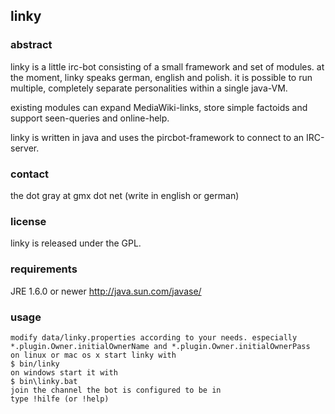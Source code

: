 ## linky
### abstract

linky is a little irc-bot consisting of a small framework and set of modules. at the moment, linky speaks german, english and polish. it is possible to run multiple, completely separate personalities within a single java-VM.

existing modules can expand MediaWiki-links, store simple factoids and support seen-queries and online-help.

linky is written in java and uses the pircbot-framework to connect to an IRC-server.

### contact

the dot gray at gmx dot net (write in english or german)

### license

linky is released under the GPL.

### requirements

JRE 1.6.0 or newer	http://java.sun.com/javase/

### usage

    modify data/linky.properties according to your needs. especially *.plugin.Owner.initialOwnerName and *.plugin.Owner.initialOwnerPass
    on linux or mac os x start linky with
    $ bin/linky
    on windows start it with
    $ bin\linky.bat
    join the channel the bot is configured to be in
    type !hilfe (or !help)

